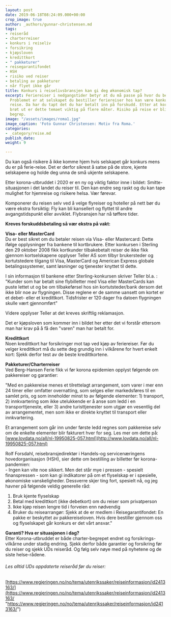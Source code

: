 ```yaml
---
layout: post
date: 2019-06-18T08:24:09.000+00:00
crop_image: true
author: _authors/gunnar-christensen.md
tags:
- reiseråd
- charterreiser
- konkurs i reiseliv
- forsikring
- kjøpsloven
- kredittkort
- " pakketurer"
- reisegarantifondet
- HSH
- risiko ved reiser
- betaling av pakketurer
- når flyet ikke går
title: Konkurs i reiselivsbransjen kan gi deg økonomisk tap?
excerpt: Feriereiser i nedgangstider betyr at du må passe på hvor du bestiller billetter.
  Problemet er at selskapet du bestiller feriereiser hos kan være konkurs når du skal
  reise. Da har du tapt det du har betalt inn på forskudd. Etter at korona-epidemien
  brøt ut er dette temaet viktig på flere måter. Risiko på reise er blitt et viktigere
  begrep.
image: "/assets/images/roma1.jpg"
image_caption: 'Foto Gunnar Christensen: Motiv fra Roma.'
categories:
- _category/reise.md
publish_date: 
weight: 9

---
```

Du kan også risikere å ikke komme hjem hvis selskapet går konkurs mens du er på ferie-reise. Det er derfor sikrest å satse på de store, kjente selskapene og holde deg unna de små ukjente selskapene.

Etter korona-utbruddet i 2020 er en ny og viktig faktor inne i bildet: Smitte-situasjonen i det landet du reiser til. Den kan endre seg raskt og du kan tape mulighet for hjemreise og risikere helsa. Vær førevar.

Komponerer du reisen selv ved å velge flyreiser og hoteller på nett bør du være ekstra forsiktig: Fly kan bli kansellert og flyttet til andre avgangstidspunkt eller avviklet. Flybransjen har nå tøffere tider.

**Kreves forskuddsbetaling så vær ekstra på vakt:**

**Visa- eller MasterCard**  
Du er best sikret om du betaler reisen via Visa- eller Mastercard: Dette ifølge opplysninger fra bankene til kortbrukere. Etter konkursen i Sterling den 29 oktober 2008 fikk kortkunder tilbakebetalt reiser de ikke fikk gjennom kortselskapene opplyser Teller AS som tilbyr brukersteder og kortutstedere tilgang til Visa, MasterCard og American Express globale betalingssystemer, samt løsninger og tjenester knyttet til dette.

I sin informasjon til bankene etter Sterling-konkursen skriver Teller bl.a. : "Kunder som har betalt sine flybilletter med Visa eller MasterCards kan puste lettet ut og be om tilbakeførsel hos sin kortutsteder/bank dersom det ikke blir noe av flygningen. Disse reglene er de samme uansett om kortet er et debet- eller et kredittkort. Tidsfrister er 120 dager fra datoen flygningen skulle vært gjennomført"

Videre opplyser Teller at det kreves skriftlig reklamasjon.

Det er kjøpsloven som kommer inn i bildet her etter det vi forstår ettersom man har krav på å få den "varen" man har betalt for.

**Kredittkort**  
Noen kredittkort har forsikringer mot tap ved kjøp av feriereiser. Før du velger kredittkort må du sette deg grundig inn i vilkårene for hvert enkelt kort: Sjekk derfor test av de beste kredittkortene.

**Pakketurer/Charterreiser**  
Ved Berg-Hansen Ferie fikk vi før korona epidemien opplyst følgende om pakkereiser og garantier:

"Med en pakkereise menes et tilrettelagt arrangement, som varer i mer enn 24 timer eller omfatter overnatting, som selges eller markedsføres til en samlet pris, og som inneholder minst to av følgende elementer: 1) transport, 2) innkvartering som ikke utelukkende er å anse som ledd i en transporttjeneste, eller 3) andre turisttjenester som utgjør en vesentlig del av arrangementet, men som ikke er direkte knyttet til transport eller innkvartering.

Et arrangement som går inn under første ledd regnes som pakkereise selv om de enkelte elementer blir fakturert hver for seg. Les mer om dette på: [www.lovdata.no/all/nl-19950825-057.html](http://www.lovdata.no/all/nl-19950825-057.html)

Rolf Forsdahl, reisebransjedirektør i Handels-og servicenæringens hovedorganisasjon (HSH), sier dette om bestilling av billetter før korona-pandemien:  
\- Ingen kan vite noe sikkert. Men det står mye i pressen - spesielt finanspressen - som kan gi indikatorer på om et flyselskap er i spesielle, økonomiske vanskeligheder. Dessverre skjer ting fort, spesielt nå, og jeg havner på følgende veldig generelle råd:

1. Bruk kjente flyselskap
2. Betal med kredittkort (ikke debetkort) om du reiser som privatperson
3. Ikke kjøp reisen lengre tid i forveien enn nødvendig
4. Bruker du reisearrangør: Sjekk at de er medlem i Reisegarantifondet: En pakke er beskyttet av pakkereiseloven. Hvis dere bestiller gjennom oss og flyselskapet går konkurs er det vårt ansvar."

**Garanti? Hva er situasjonen i dag?**  
Etter Korona-utbruddet er både charter-begrepet endret og forsikrings-vilkårne under stadig endring. Sjekk derfor både garantier og forsikring før du reiser og sjekk UDs reiseråd. Og følg selv nøye med på nyhetene og de siste helse-rådene.

###### Les alltid UDs oppdaterte reiseråd før du reiser:

[https://www.regjeringen.no/no/tema/utenrikssaker/reiseinformasjon/id2413163/](https://www.regjeringen.no/no/tema/utenrikssaker/reiseinformasjon/id2413163/ "https://www.regjeringen.no/no/tema/utenrikssaker/reiseinformasjon/id2413163/")